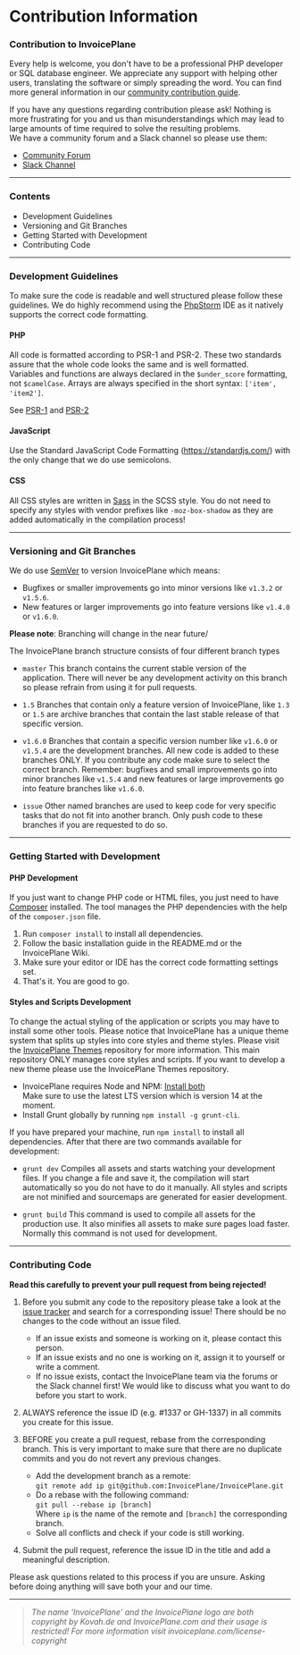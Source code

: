 # Contribution Information

### Contribution to InvoicePlane

Every help is welcome, you don't have to be a professional PHP developer or SQL database engineer.
We appreciate any support with helping other users, translating the software or simply spreading
the word. You can find more general information in our [community contribution guide](https://go.invoiceplane.com/contribution).

If you have any questions regarding contribution please ask! Nothing is more frustrating for you
and us than misunderstandings which may lead to large amounts of time required to solve the resulting
problems.  
We have a community forum and a Slack channel so please use them:

  * [Community Forum](https://community.invoiceplane.com/)
  * [Slack Channel](https://invoiceplane-slack.herokuapp.com/)


---


### Contents

  * Development Guidelines
  * Versioning and Git Branches
  * Getting Started with Development
  * Contributing Code

---

### Development Guidelines

To make sure the code is readable and well structured please follow these guidelines.
We do highly recommend using the [PhpStorm](https://www.jetbrains.com/phpstorm/) IDE
as it natively supports the correct code formatting.

#### PHP
All code is formatted according to PSR-1 and PSR-2. These two standards assure that
the whole code looks the same and is well formatted.  
Variables and functions are always declared in the `$under_score` formatting, not
`$camelCase`. Arrays are always specified in the short syntax: `['item', 'item2']`.

See [PSR-1](https://www.php-fig.org/psr/psr-1/) and [PSR-2](https://www.php-fig.org/psr/psr-2/)

#### JavaScript
Use the Standard JavaScript Code Formatting (https://standardjs.com/) with the only
change that we do use semicolons.

#### CSS
All CSS styles are written in [Sass](https://sass-lang.com/) in the SCSS style. You
do not need to specify any styles with vendor prefixes like `-moz-box-shadow` as
they are added automatically in the compilation process!


---


### Versioning and Git Branches

We do use [SemVer](https://semver.org/) to version InvoicePlane which means:

  * Bugfixes or smaller improvements go into minor versions like `v1.3.2` or `v1.5.6`.
  * New features or larger improvements go into feature versions like `v1.4.0` or `v1.6.0`.


**Please note**: Branching will change in the near future/

The InvoicePlane branch structure consists of four different branch types

  * `master`  This branch contains the current stable version of the application.
              There will never be any development activity on this branch so please refrain
              from using it for pull requests.

  * `1.5`     Branches that contain only a feature version of InvoicePlane, like `1.3`
              or `1.5` are archive branches that contain the last stable release of that
              specific version.

  * `v1.6.0`  Branches that contain a specific version number like `v1.6.0` or `v1.5.4`
              are the development branches. All new code is added to these branches ONLY.
              If you contribute any code make sure to select the correct branch.
              Remember: bugfixes and small improvements go into minor branches like `v1.5.4`
              and new features or large improvements go into feature branches like `v1.6.0`.

  * `issue`   Other named branches are used to keep code for very specific tasks that do
              not fit into another branch. Only push code to these branches if you are
              requested to do so.

---

### Getting Started with Development

#### PHP Development

If you just want to change PHP code or HTML files, you just need to have
[Composer](https://getcomposer.org/doc/00-intro.md) installed. The tool manages
the PHP dependencies with the help of the `composer.json` file.

  1. Run `composer install` to install all dependencies.
  2. Follow the basic installation guide in the README.md or the InvoicePlane Wiki.
  3. Make sure your editor or IDE has the correct code formatting settings set.
  4. That's it. You are good to go.

#### Styles and Scripts Development

To change the actual styling of the application or scripts you may have to install
some other tools.
Please notice that InvoicePlane has a unique theme system that splits up styles
into core styles and theme styles. Please visit the [InvoicePlane Themes](https://github.com/InvoicePlane/InvoicePlane-Themes)
repository for more information.
This main repository ONLY manages core styles and scripts. If you want to develop a new
theme please use the InvoicePlane Themes repository.

  * InvoicePlane requires Node and NPM: [Install both](https://nodejs.org/en/download/)  
    Make sure to use the latest LTS version which is version 14 at the moment.
  * Install Grunt globally by running `npm install -g grunt-cli`.
  
If you have prepared your machine, run `npm install` to install all dependencies.
After that there are two commands available for development:

  * `grunt dev`   Compiles all assets and starts watching your development files. If you
                  change a file and save it, the compilation will start automatically so
                  you do not have to do it manually.
                  All styles and scripts are not minified and sourcemaps are generated for
                  easier development.

  * `grunt build` This command is used to compile all assets for the production use. It
                  also minifies all assets to make sure pages load faster. Normally this
                  command is not used for development.

---


### Contributing Code

**Read this carefully to prevent your pull request from being rejected!**

1. Before you submit any code to the repository please take a look at the
    [issue tracker](https://github.com/InvoicePlane/InvoicePlane/issues) and search for a
     corresponding issue! There should be no changes to the code without an issue
     filed.

    * If an issue exists and someone is working on it, please contact this person.
    * If an issue exists and no one is working on it, assign it to yourself or write a comment.
    * If no issue exists, contact the InvoicePlane team via the forums or the Slack channel first!
      We would like to discuss what you want to do before you start to work.

2. ALWAYS reference the issue ID (e.g. #1337 or GH-1337) in all commits you create for this issue.

3. BEFORE you create a pull request, rebase from the corresponding branch. This is very important
   to make sure that there are no duplicate commits and you do not revert any previous changes.

    * Add the development branch as a remote:  
      `git remote add ip git@github.com:InvoicePlane/InvoicePlane.git`
    * Do a rebase with the following command:  
      `git pull --rebase ip [branch]`  
      Where `ip` is the name of the remote and `[branch]` the corresponding branch.
    * Solve all conflicts and check if your code is still working.

4. Submit the pull request, reference the issue ID in the title and add a meaningful description.

Please ask questions related to this process if you are unsure. Asking before doing anything
will save both your and our time.

---

> _The name 'InvoicePlane' and the InvoicePlane logo are both copyright by Kovah.de and InvoicePlane.com
and their usage is restricted! For more information visit invoiceplane.com/license-copyright_
